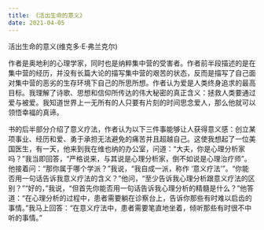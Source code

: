 ```yaml
---
title: 《活出生命的意义》
date: 2021-04-05
---
```


 

 活出生命的意义(维克多·E·弗兰克尔)

 

作者是奥地利的心理学家，同时也是纳粹集中营的受害者。作者前半段描述的是在集中营的经历，并没有长篇大论的描写集中营的艰苦的状态，反而是描写了自己面对集中营的恶劣的生存环境下自己的所思所想。作者认为爱是人类终身追求的最高目标。我理解了诗歌、思想和信仰所传达的伟大秘密的真正含义：拯救人类要通过爱与被爱。我知道世界上一无所有的人只要有片刻的时间思念爱人，那么他就可以领悟幸福的真谛。

 

书的后半部分介绍了意义疗法，作者认为以下三件事能够让人获得意义感：创立某项事业、经历和爱、勇于承担无法避免的痛苦并且超越自己。这使我想起了一位美国医生，有一天，他来到我在维也纳的办公室，问道：“大夫，你是心理分析家吗？”我当即回答，“严格说来，与其说是心理分析家，倒不如说是心理治疗师”。他接着问：“那你属于哪个学派？”我说，“我自成一派，称作 ‘意义疗法’”。“你能否用一句话告诉我意义疗法的含义？”他问，“至少告诉我心理分析跟意义疗法的区别？”“好的，”我说，“但首先你能否用一句话告诉我心理分析的精髓是什么？”他答道：“在心理分析的过程中，患者需要躺在诊察台上，告诉你那些有时难以启齿的事情。”我马上回答：“在意义疗法中，患者需要笔直地坐着，倾听那些有时很不中听的事情。”

 